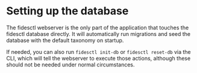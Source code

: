 # Setting up the database

The fidesctl webserver is the only part of the application that touches the fidesctl database directly. It will automatically run migrations and seed the database with the default taxonomy on startup.

If needed, you can also run `fidesctl init-db` or `fidesctl reset-db` via the CLI, which will tell the webserver to execute those actions, although these should not be needed under normal circumstances.

